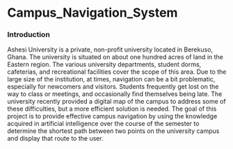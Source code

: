 # Campus_Navigation_System

### Introduction
Ashesi University is a private, non-profit university located in Berekuso, Ghana. The university is situated on about one hundred acres of land 
in the Eastern region. The various university departments, student dorms, cafeterias, and recreational facilities cover the scope of this area. 
Due to the large size of the institution, at times, navigation can be a bit problematic, especially for newcomers and visitors. Students frequently 
get lost on the way to class or meetings, and occasionally find themselves being late. 
The university recently provided a digital map of the campus to address some of these difficulties, but a more efficient solution is needed. 
The goal of this project is to provide effective campus navigation by using the knowledge acquired in artificial intelligence over the course 
of the semester to determine the shortest path between two points on the university campus and display that route to the user.

### 
